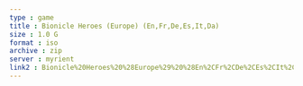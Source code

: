```yaml
---
type : game
title : Bionicle Heroes (Europe) (En,Fr,De,Es,It,Da)
size : 1.0 G
format : iso
archive : zip
server : myrient
link2 : Bionicle%20Heroes%20%28Europe%29%20%28En%2CFr%2CDe%2CEs%2CIt%2CDa%29
---
```

